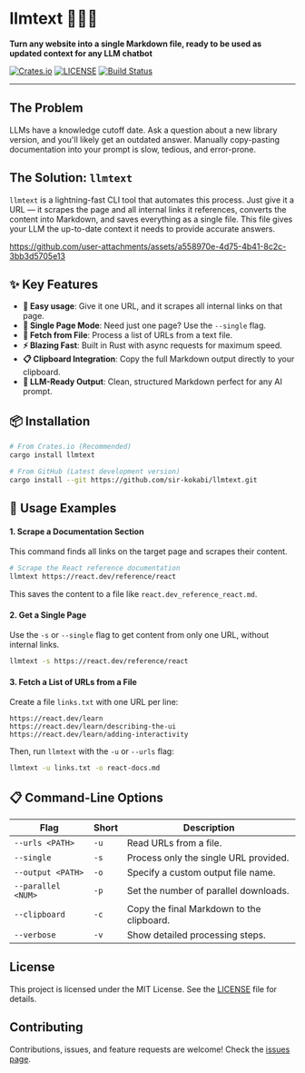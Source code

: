 # llmtext 🤖🔗📝

**Turn any website into a single Markdown file, ready to be used as updated context for any LLM chatbot**

[![Crates.io](https://img.shields.io/crates/v/llmtext.svg)](https://crates.io/crates/llmtext)
[![LICENSE](https://img.shields.io/badge/license-MIT-blue.svg)](LICENSE)
[![Build Status](https://img.shields.io/github/actions/workflow/status/sir-kokabi/llmtext/rust.yml?branch=main)](https://github.com/sir-kokabi/llmtext/actions)

---

## The Problem

LLMs have a knowledge cutoff date. Ask a question about a new library version, and you'll likely get an outdated answer. Manually copy-pasting documentation into your prompt is slow, tedious, and error-prone.

## The Solution: `llmtext`

`llmtext` is a lightning-fast CLI tool that automates this process. Just give it a URL — it scrapes the page and all internal links it references, converts the content into Markdown, and saves everything as a single file. This file gives your LLM the up-to-date context it needs to provide accurate answers.

https://github.com/user-attachments/assets/a558970e-4d75-4b41-8c2c-3bb3d5705e13

## ✨ Key Features

-   **🎯 Easy usage**: Give it one URL, and it scrapes all internal links on that page.
-   **📄 Single Page Mode**: Need just one page? Use the `--single` flag.
-   **📁 Fetch from File**: Process a list of URLs from a text file.
-   **⚡ Blazing Fast**: Built in Rust with async requests for maximum speed.
-   **📋 Clipboard Integration**: Copy the full Markdown output directly to your clipboard.
-   **🤖 LLM-Ready Output**: Clean, structured Markdown perfect for any AI prompt.

## 📦 Installation

```bash
# From Crates.io (Recommended)
cargo install llmtext

# From GitHub (Latest development version)
cargo install --git https://github.com/sir-kokabi/llmtext.git
```

## 🚀 Usage Examples

#### 1. Scrape a Documentation Section

This command finds all links on the target page and scrapes their content.

```bash
# Scrape the React reference documentation
llmtext https://react.dev/reference/react
```
This saves the content to a file like `react.dev_reference_react.md`.

#### 2. Get a Single Page

Use the `-s` or `--single` flag to get content from only one URL, without internal links.

```bash
llmtext -s https://react.dev/reference/react
```

#### 3. Fetch a List of URLs from a File

Create a file `links.txt` with one URL per line:

```
https://react.dev/learn
https://react.dev/learn/describing-the-ui
https://react.dev/learn/adding-interactivity
```

Then, run `llmtext` with the `-u` or `--urls` flag:

```bash
llmtext -u links.txt -o react-docs.md
```

## 📋 Command-Line Options

| Flag                        | Short | Description                                          |
| --------------------------- | ----- | ---------------------------------------------------- |
| `--urls <PATH>`             | `-u`  | Read URLs from a file.                               |
| `--single`                  | `-s`  | Process only the single URL provided.                |
| `--output <PATH>`           | `-o`  | Specify a custom output file name.                   |
| `--parallel <NUM>`          | `-p`  | Set the number of parallel downloads.                |
| `--clipboard`               | `-c`  | Copy the final Markdown to the clipboard.            |
| `--verbose`                 | `-v`  | Show detailed processing steps.                      |

## License
This project is licensed under the MIT License. See the [LICENSE](https://github.com/sir-kokabi/llmtext/blob/main/LICENCE) file for details.

## Contributing
Contributions, issues, and feature requests are welcome! Check the [issues page](https://github.com/sir-kokabi/llmtext/issues).
